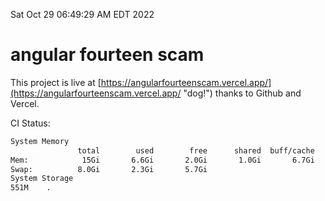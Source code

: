Sat Oct 29 06:49:29 AM EDT 2022

# angular fourteen scam


This project is live at [https://angularfourteenscam.vercel.app/](https://angularfourteenscam.vercel.app/ "dog!") thanks to Github and Vercel.

CI Status: 

```bash
System Memory
               total        used        free      shared  buff/cache   available
Mem:            15Gi       6.6Gi       2.0Gi       1.0Gi       6.7Gi       7.3Gi
Swap:          8.0Gi       2.3Gi       5.7Gi
System Storage
551M	.
